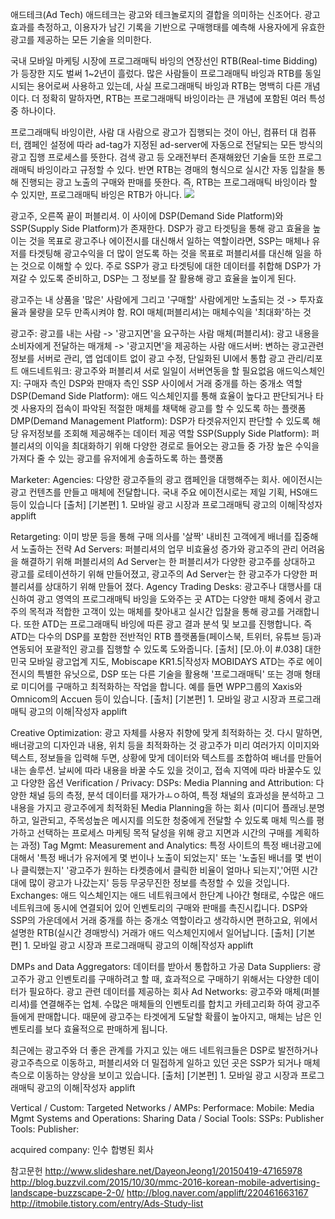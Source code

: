 애드테크(Ad Tech)
애드테크는 광고와 테크놀로지의 결합을 의미하는 신조어다.
광고 효과를 측정하고, 이용자가 남긴 기록을 기반으로 구매행태를 예측해 사용자에게 유효한 광고를 제공하는 모든 기술을 의미한다.

국내 모바일 마케팅 시장에 프로그래매틱 바잉의 연장선인 RTB(Real-time Bidding)가 등장한 지도 벌써 1~2년이 흘렀다.
많은 사람들이 프로그래매틱 바잉과 RTB를 동일시되는 용어로써 사용하고 있는데, 사실 프로그래매틱 바잉과 RTB는 명백히 다른 개념이다.
더 정확히 말하자면, RTB는 프로그래매틱 바잉이라는 큰 개념에 포함된 여러 특성 중 하나이다.

프로그래매틱 바잉이란, 사람 대 사람으로 광고가 집행되는 것이 아닌, 컴퓨터 대 컴퓨터, 캠페인 설정에 따라
ad-tag가 지정된 ad-server에 자동으로 전달되는 모든 방식의 광고 집행 프로세스를 뜻한다.
검색 광고 등 오래전부터 존재해왔던 기술들 또한 프로그래매틱 바잉이라고 규정할 수 있다.
반면 RTB는 경매의 형식으로 실시간 자동 입찰을 통해 진행되는 광고 노출의 구매와 판매를 뜻한다.
즉, RTB는 프로그래매틱 바잉이라 할 수 있지만, 프로그래매틱 바잉은 RTB가 아니다.
![](http://s3-ap-northeast-2.amazonaws.com/mobiinsidecontent/kr/wp-content/uploads/2016/03/26025819/181.png)

광고주, 오른쪽 끝이 퍼블리셔. 이 사이에 DSP(Demand Side Platform)와 SSP(Supply Side Platform)가 존재한다.
DSP가 광고 타겟팅을 통해 광고 효율을 높이는 것을 목표로 광고주나 에이전시를 대신해서 일하는 역할이라면,
SSP는 매체나 유저를 타겟팅해 광고수익을 더 많이 얻도록 하는 것을 목표로 퍼블리셔를 대신해 일을 하는 것으로 이해할 수 있다.
주로 SSP가 광고 타겟팅에 대한 데이터를 취합해 DSP가 가져갈 수 있도록 준비하고, DSP는 그 정보를 잘 활용해 광고 효율을 높이게 된다.

광고주는 내 상품을 '많은' 사람에게 그리고 '구매할' 사람에게만 노출되는 것 -> 투자효율과 물량을 모두 만족시켜야 함.
ROI
매체(퍼블리셔)는 매체수익을 '최대화'하는 것

광고주: 광고를 내는 사람 -> '광고지면'을 요구하는 사람
매체(퍼블리셔): 광고 내용을 소비자에게 전달하는 매개체 -> '광고지면'을 제공하는 사람
애드서버: 변하는 광고관련정보를 서버로 관리, 앱 업데이트 없이 광고 수정, 단일화된 UI에서 통합 광고 관리/리포트
애드네트워크: 광고주와 퍼블리셔 서로 일일이 서버연동을 할 필요없음
애드익스체인지: 구매자 측인 DSP와 판매자 측인 SSP 사이에서 거래 중개를 하는 중개소 역할
DSP(Demand Side Platform): 애드 익스체인지를 통해 효율이 높다고 판단되거나 타겟 사용자의 접속이 파악된 적절한 매체를 채택해 광고를 할 수 있도록 하는 플랫폼
DMP(Demand Management Platform): DSP가 타겟유저인지 판단할 수 있도록 해당 유저정보를 조회해 제공해주는 데이터 제공 역할
SSP(Supply Side Platform):
퍼블리셔의 이익을 최대화하기 위해 다양한 경로로 들어오는 광고들 중 가장 높은 수익을 가져다 줄 수 있는 광고를 유저에게 송출하도록 하는 플랫폼

Marketer:
Agencies: 다양한 광고주들의 광고 캠페인을 대행해주는 회사. 에이전시는 광고 컨텐츠를 만들고 매체에 전달합니다. 국내 주요 에이전시로는 제일 기획, HS애드 등이 있습니다
[출처] [기본편] 1. 모바일 광고 시장과 프로그래매틱 광고의 이해|작성자 applift


Retargeting: 이미 방문 등을 통해 구매 의사를 '살짝' 내비친 고객에게 배너를 집중해서 노출하는 전략
Ad Servers: 퍼블리셔의 업무 비효율성 증가와 광고주의 관리 어려움을 해결하기 위해
퍼블리셔의 Ad Server는 한 퍼블리셔가 다양한 광고주를 상대하고 광고를 로테이션하기 위해 만들어졌고,
광고주의 Ad Server는 한 광고주가 다양한 퍼블리셔를 상대하기 위해 만들어 졌다.
Agency Trading Desks: 광고주나 대행사를 대신하여 광고 영역의 프로그래매틱 바잉을 도와주는 곳
ATD는 다양한 매체 중에서 광고주의 목적과 적합한 고객이 있는 매체를 찾아내고 실시간 입찰을 통해 광고를 거래합니다. 또한 ATD는 프로그래매틱 바잉에 따른 광고 결과 분석 및 보고를 진행합니다. 즉 ATD는 다수의 DSP를 포함한 전반적인 RTB 플랫폼들(페이스북, 트위터, 유튜브 등)과 연동되어 포괄적인 광고를 집행할 수 있도록 도와줍니다.
[출처] [모.아.이 #.038] 대한민국 모바일 광고업계 지도, Mobiscape KR1.5|작성자 MOBIDAYS
ATD는 주로 에이전시의 특별한 유닛으로, DSP 또는 다른 기술을 활용해 '프로그래매틱' 또는 경매 형태로 미디어를 구매하고 최적화하는 작업을 합니다. 예를 들면 WPP그룹의 Xaxis와 Omnicom의 Accuen 등이 있습니다.
[출처] [기본편] 1. 모바일 광고 시장과 프로그래매틱 광고의 이해|작성자 applift


Creative Optimization: 광고 자체를 사용자 취향에 맞게 최적화하는 것. 다시 말하면, 배너광고의 디자인과 내용, 위치 등을 최적화하는 것
광고주가 미리 여러가지 이미지와 텍스트, 정보들을 입력해 두면, 상황에 맞게 데이터와 텍스트를 조합하여 배너를 만들어 내는 솔루션.
날씨에 따라 내용을 바꿀 수도 있을 것이고, 접속 지역에 따라 바꿀수도 있고 다양한 옵션
Verification / Privacy:
DSPs:
Media Planning and Attribution: 다양한 채널 등의 측정, 분석 데이터를 재가가ㅗㅇ하여, 특정 채널의 효과성을 분석하고 그 내용을 가지고 광고주에게 최적화된 Media Planning을 하는 회사 (미디어 플래닝.분명하고, 일관되고, 주목성높은 메시지를 의도한 청중에게 전달할 수 있도록 매체 믹스를 평가하고 선택하는 프로세스
마케팅 목적 달성을 위해 광고 지면과 시간의 구매를 계획하는 과정)
Tag Mgmt:
Measurement and Analytics: 특정 사이트의 특정 배너광고에 대해서 '특정 배너가 유저에게 몇 번이나 노출이 되었는지' 또는 '노출된 배너를 몇 번이나 클릭했는지'
'광고주가 원하는 타켓층에서 클릭한 비율이 얼마나 되는지','어떤 시간대에 많이 광고가 나갔는지' 등등 무궁무진한 정보를 측정할 수 있을 것입니다.
Exchanges: 애드 익스체인지는 애드 네트워크에서 한단계 나아간 형태로, 수많은 애드 네트워크에 동시에 연결되어 있어 인벤토리의 구매와 판매를 촉진시킵니다. DSP와 SSP의 가운데에서 거래 중개를 하는 중개소 역할이라고 생각하시면 편하고요, 위에서 설명한 RTB(실시간 경매방식) 거래가 애드 익스체인지에서 일어납니다.
[출처] [기본편] 1. 모바일 광고 시장과 프로그래매틱 광고의 이해|작성자 applift


DMPs and Data Aggregators: 데이터를 받아서 통합하고 가공
Data Suppliers: 광고주가 광고 인벤토리를 구매하려고 할 때, 효과적으로 구매하기 위해서는 다양한 데이터가 필요하다. 광고 관련 데이터를 제공하는 회사
Ad Networks: 광고주와 매체(퍼블리셔)를 연결해주는 업체. 수많은 매체들의 인벤토리를 합치고 카테고리화 하여 광고주들에게 판매합니다. 때문에 광고주는 타겟에게 도달할 확률이 높아지고, 매체는 남은 인벤토리를 보다 효율적으로 판매하게 됩니다. 

최근에는 광고주와 더 좋은 관계를 가지고 있는 애드 네트워크들은 DSP로 발전하거나 광고주측으로 이동하고, 퍼블리셔와 더 밀접하게 일하고 있던 곳은 SSP가 되거나 매체측으로 이동하는 양상을 보이고 있습니다. 
[출처] [기본편] 1. 모바일 광고 시장과 프로그래매틱 광고의 이해|작성자 applift


Vertical / Custom:
Targeted Networks / AMPs:
Performace:
Mobile:
Media Mgmt Systems and Operations:
Sharing Data / Social Tools:
SSPs:
Publisher Tools:
Publisher: 

acquired company: 인수 합병된 회사

참고문헌
http://www.slideshare.net/DayeonJeong1/20150419-47165978
http://blog.buzzvil.com/2015/10/30/mmc-2016-korean-mobile-advertising-landscape-buzzscape-2-0/
http://blog.naver.com/applift/220461663167
http://itmobile.tistory.com/entry/Ads-Study-list
